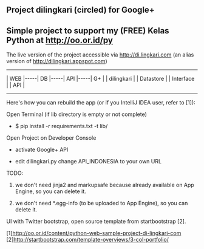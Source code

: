## Project dilingkari (circled) for Google+

## Simple project to support my (FREE) Kelas Python at http://oo.or.id/py

The live version of the project accessible via http://di.lingkari.com (an alias version of http://dilingkari.appspot.com)

 --------------     -------------     -------------     -------
 | WEB        |-----| DB        |-----| API       |-----| G+  |
 | dilingkari |     | Datastore |     | Interface |     | API |
 --------------     -------------     -------------     -------

Here's how you can rebuild the app (or if you IntelliJ IDEA user, refer to [1]):

Open Terminal (if lib directory is empty or not complete)

+ $ pip install -r requirements.txt -t lib/

Open Project on Developer Console

+ activate Google+ API

+ edit dilingkari.py change API_INDONESIA to your own URL

TODO:

1. we don't need jinja2 and markupsafe because already available on App Engine, so you can delete it.

1. we don't need \*.egg-info (to be uploaded to App Engine), so you can delete it.

UI with Twitter bootstrap, open source template from startbootstrap [2].

[1]http://oo.or.id/content/python-web-sample-project-di-lingkari-com
[2]http://startbootstrap.com/template-overviews/3-col-portfolio/